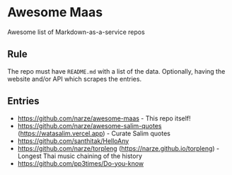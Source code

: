 # Awesome Maas

Awesome list of Markdown-as-a-service repos

## Rule

The repo must have `README.md` with a list of the data. Optionally, having the website and/or API which scrapes the entries.

## Entries

- https://github.com/narze/awesome-maas - This repo itself!
- https://github.com/narze/awesome-salim-quotes (https://watasalim.vercel.app) - Curate Salim quotes
- https://github.com/santhitak/HelloAny
- https://github.com/narze/torpleng (https://narze.github.io/torpleng) - Longest Thai music chaining of the history
- https://github.com/pp3times/Do-you-know

<!-- Add the repos above this line -->
